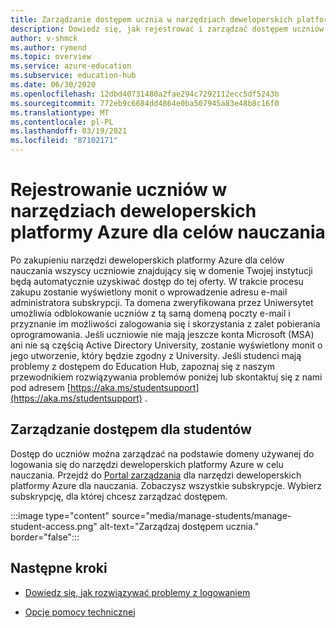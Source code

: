 ```yaml
---
title: Zarządzanie dostępem ucznia w narzędziach deweloperskich platformy Azure dla celów nauczania
description: Dowiedz się, jak rejestrować i zarządzać dostępem uczniów do narzędzi deweloperskich platformy Azure w celu nauczania.
author: v-shmck
ms.author: rymend
ms.topic: overview
ms.service: azure-education
ms.subservice: education-hub
ms.date: 06/30/2020
ms.openlocfilehash: 12dbd40731480a2fae294c7292112ecc5df5243b
ms.sourcegitcommit: 772eb9c6684dd4864e0ba507945a83e48b8c16f0
ms.translationtype: MT
ms.contentlocale: pl-PL
ms.lasthandoff: 03/19/2021
ms.locfileid: "87102171"
---
```

# <a name="enrolling-students-in-azure-dev-tools-for-teaching"></a>Rejestrowanie uczniów w narzędziach deweloperskich platformy Azure dla celów nauczania
Po zakupieniu narzędzi deweloperskich platformy Azure dla celów nauczania wszyscy uczniowie znajdujący się w domenie Twojej instytucji będą automatycznie uzyskiwać dostęp do tej oferty. W trakcie procesu zakupu zostanie wyświetlony monit o wprowadzenie adresu e-mail administratora subskrypcji. Ta domena zweryfikowana przez Uniwersytet umożliwia odblokowanie uczniów z tą samą domeną poczty e-mail i przyznanie im możliwości zalogowania się i skorzystania z zalet pobierania oprogramowania. Jeśli uczniowie nie mają jeszcze konta Microsoft (MSA) ani nie są częścią Active Directory University, zostanie wyświetlony monit o jego utworzenie, który będzie zgodny z University. Jeśli studenci mają problemy z dostępem do Education Hub, zapoznaj się z naszym przewodnikiem rozwiązywania problemów poniżej lub skontaktuj się z nami pod adresem [https://aka.ms/studentsupport](https://aka.ms/studentsupport) .

## <a name="managing-access-for-students"></a>Zarządzanie dostępem dla studentów
Dostęp do uczniów można zarządzać na podstawie domeny używanej do logowania się do narzędzi deweloperskich platformy Azure w celu nauczania. Przejdź do [Portal zarządzania](https://azureforeducation.microsoft.com/en-us/account/Subscriptions) dla narzędzi deweloperskich platformy Azure dla nauczania. Zobaczysz wszystkie subskrypcje. Wybierz subskrypcję, dla której chcesz zarządzać dostępem.

:::image type="content" source="media/manage-students/manage-student-access.png" alt-text="Zarządzaj dostępem ucznia." border="false":::

## <a name="next-steps"></a>Następne kroki   
- [Dowiedz się, jak rozwiązywać problemy z logowaniem](troubleshoot-login.md)

- [Opcje pomocy technicznej](program-support.md)
